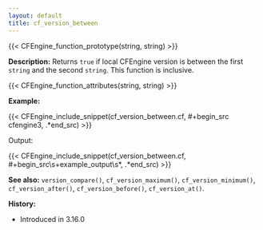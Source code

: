```yaml
---
layout: default
title: cf_version_between
---
```


{{< CFEngine_function_prototype(string, string) >}}

**Description:** Returns `true` if local CFEngine version is between the first `string` and the second `string`. This function is inclusive.

{{< CFEngine_function_attributes(string, string) >}}

**Example:**

{{< CFEngine_include_snippet(cf_version_between.cf, #\+begin_src cfengine3, .*end_src) >}}

Output:

{{< CFEngine_include_snippet(cf_version_between.cf, #\+begin_src\s+example_output\s*, .*end_src) >}}

**See also:** `version_compare()`, `cf_version_maximum()`, `cf_version_minimum()`, `cf_version_after()`, `cf_version_before()`, `cf_version_at()`.

**History:**

* Introduced in 3.16.0
